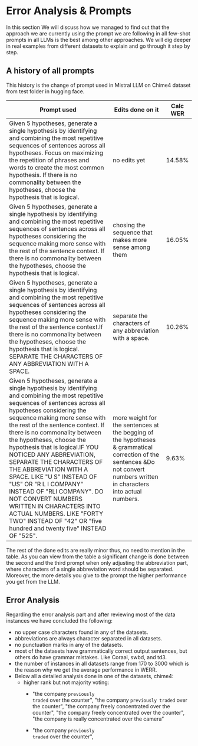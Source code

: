 # Error Analysis & Prompts

In this section We will discuss how we managed to find out that the approach we are currently using the prompt we are following in all few-shot prompts in all LLMs is the best among other approaches. We will dig deeper in real examples from different datasets to explain and go through it step by step. 


## A history of all prompts 
This history is the change of prompt used in Mistral LLM on Chime4 dataset from test folder in hugging face. 

| Prompt used   | Edits done on it | Calc WER |
| ------------- | ---------------- | -------- |
| Given 5 hypotheses, generate a single hypothesis by identifying and combining the  most repetitive sequences of sentences across all hypotheses. Focus on maximizing the repetition of phrases and words to create the most common hypothesis. If there is no commonality between the hypotheses, choose the hypothesis that is logical.  | no edits yet  | 14.58% |
| Given 5 hypotheses, generate a single hypothesis by identifying and combining the  most repetitive sequences of sentences across all hypotheses considering the sequence making more sense with the rest of the sentence context. If there is no commonality between the hypotheses, choose the hypothesis that is logical.  | chosing the sequence that makes more sense among them  | 16.05% |
|Given 5 hypotheses, generate a single hypothesis by identifying and combining the  most repetitive sequences of sentences across all hypotheses considering the sequence making more sense with the rest of the sentence context.If there is no commonality between the hypotheses, choose the hypothesis that is logical. SEPARATE THE CHARACTERS OF ANY ABBREVIATION WITH A SPACE.|separate the characters of any abbreviation with a space.|10.26%|
|Given 5 hypotheses, generate a single hypothesis by identifying and combining the  most repetitive sequences of sentences across all hypotheses considering the sequence making more sense with the rest of the sentence context. If there is no commonality between the hypotheses, choose the hypothesis that is logical.IF YOU NOTICED ANY ABBREVIATION, SEPARATE THE CHARACTERS OF THE ABBREVIATION WITH A SPACE. LIKE "U S" INSTEAD OF "US" OR "R L I COMPANY" INSTEAD OF "RLI COMPANY". DO NOT CONVERT NUMBERS WRITTEN IN CHARACTERS INTO ACTUAL NUMBERS. LIKE "FORTY TWO" INSTEAD OF "42" OR "five hundred and twenty five" INSTEAD OF "525". | more weight for the sentences at the begging of the hypotheses & grammatical correction of the sentences &Do not convert numbers written in characters into actual numbers.|9.63%|


The rest of the done edits are really minor thus, no need to mention in the table. As you can view from the table a significant change is done between the second and the third prompt when only adjusting the abbreviation part, where characters of a single abbreviation word should be separated. Moreover, the more details you give to the prompt the higher performance you get from the LLM. 



## Error Analysis

Regarding the error analysis part and after reviewing most of the data instances we have concluded the following: <br>
- no upper case characters found in any of the datasets. 
- abbreviations are always character separated in all datasets. 
- no punctuation marks in any of the datasets. 
- most of the datasets have grammatically correct output sentences, but others do have grammar mistakes. Like Coraal, swbd, and td3. 
- the number of instances in all datasets range from 170 to 3000 which is the reason why we get the average performance in WERR. 
- Below all a detailed analysis done in one of the datasets, chime4: 
	- higher rank but not majority voting: 
		- "the company <code style="color : name_color">previously traded</code> over the counter",
		"the company <code style="color : name_color">previously traded</code> over the counter",
		"the company freely concentrated over the counter",
		"the company freely concentrated over the counter",
		"the company is really concentrated over the camera”

		- "the company <code style="color : name_color">previously traded</code> over the counter",



